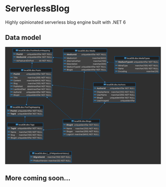 # ServerlessBlog
Highly opinionated serverless blog engine built with .NET 6


## Data model

![ServerlessBlogDBSchema_final](https://github.com/MSiccDev/ServerlessBlog/blob/main/img/ServerlessBlogDBSchema_final.png)


## More coming soon...

